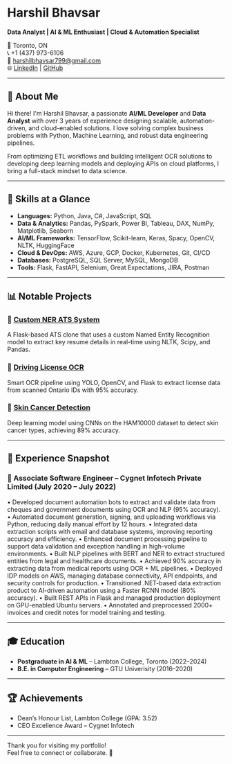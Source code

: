 # Harshil Bhavsar

**Data Analyst | AI & ML Enthusiast | Cloud & Automation Specialist**

📍 Toronto, ON  
📞 +1 (437) 973-6106  
📧 harshilbhavsar799@gmail.com  
🌐 [LinkedIn](https://www.linkedin.com/in/harshilbhavsar99/) | [GitHub](https://github.com/harshilbhavsar7)

---

## 👋 About Me

Hi there! I'm Harshil Bhavsar, a passionate **AI/ML Developer** and **Data Analyst** with over 3 years of experience designing scalable, automation-driven, and cloud-enabled solutions. I love solving complex business problems with Python, Machine Learning, and robust data engineering pipelines.

From optimizing ETL workflows and building intelligent OCR solutions to developing deep learning models and deploying APIs on cloud platforms, I bring a full-stack mindset to data science.

---

## 🔧 Skills at a Glance

- **Languages:** Python, Java, C#, JavaScript, SQL  
- **Data & Analytics:** Pandas, PySpark, Power BI, Tableau, DAX, NumPy, Matplotlib, Seaborn  
- **AI/ML Frameworks:** TensorFlow, Scikit-learn, Keras, Spacy, OpenCV, NLTK, HuggingFace  
- **Cloud & DevOps:** AWS, Azure, GCP, Docker, Kubernetes, Git, CI/CD  
- **Databases:** PostgreSQL, SQL Server, MySQL, MongoDB  
- **Tools:** Flask, FastAPI, Selenium, Great Expectations, JIRA, Postman

---

## 📊 Notable Projects

### 📄 [Custom NER ATS System](https://github.com/harshilbhavsar7/Custom-NER-with-Flask-API-using-Resume-Data)
A Flask-based ATS clone that uses a custom Named Entity Recognition model to extract key resume details in real-time using NLTK, Scipy, and Pandas.

### 🪪 [Driving License OCR](https://github.com/harshilbhavsar7/Driving-Licence-Data-Extraction)
Smart OCR pipeline using YOLO, OpenCV, and Flask to extract license data from scanned Ontario IDs with 95% accuracy.

### 🧬 [Skin Cancer Detection](https://github.com/harshilbhavsar7/HAM10000-Skin-Lesion-Classification)
Deep learning model using CNNs on the HAM10000 dataset to detect skin cancer types, achieving 89% accuracy.

---

## 🏢 Experience Snapshot

### 🔹 Associate Software Engineer – Cygnet Infotech Private Limited (July 2020 – July 2022)
• Developed document automation bots to extract and validate data from cheques and government documents using
OCR and NLP (95% accuracy).
• Automated document generation, signing, and uploading workflows via Python, reducing daily manual effort by 12
hours.
• Integrated data extraction scripts with email and database systems, improving reporting accuracy and efficiency.
• Enhanced document processing pipeline to support data validation and exception handling in high-volume environments.
• Built NLP pipelines with BERT and NER to extract structured entities from legal and healthcare documents.
• Achieved 90% accuracy in extracting data from medical reports using OCR + ML pipelines.
• Deployed IDP models on AWS, managing database connectivity, API endpoints, and security controls for production.
• Transitioned .NET-based data extraction product to AI-driven automation using a Faster RCNN model (80% accuracy).
• Built REST APIs in Flask and managed production deployment on GPU-enabled Ubuntu servers.
• Annotated and preprocessed 2000+ invoices and credit notes for model training and testing.

---

## 🎓 Education

- **Postgraduate in AI & ML** – Lambton College, Toronto (2022–2024)  
- **B.E. in Computer Engineering** – GTU Univerisity (2016–2020)  

---

## 🏆 Achievements

- Dean’s Honour List, Lambton College (GPA: 3.52)
- CEO Excellence Award – Cygnet Infotech

---

Thank you for visiting my portfolio!  
Feel free to connect or collaborate. 🚀

